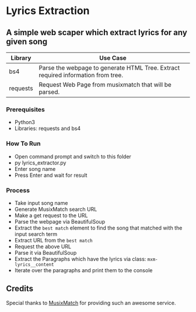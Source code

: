# Lyrics Extraction

## A simple web scaper which extract lyrics for any given song

| Library  | Use Case                                                                         |
| -------- | -------------------------------------------------------------------------------- |
| bs4      | Parse the webpage to generate HTML Tree. Extract required information from tree. |
| requests | Request Web Page from musixmatch that will be parsed.                            |

### Prerequisites

- Python3
- Libraries: requests and bs4

### How To Run

- Open command prompt and switch to this folder
- py lyrics_extractor.py
- Enter song name
- Press Enter and wait for result

### Process

- Take input song name
- Generate MusixMatch search URL
- Make a get request to the URL
- Parse the webpage via BeautifulSoup
- Extract the `best match` element to find the song that matched with the input search term
- Extract URL from the `best match`
- Request the above URL
- Parse it via BeautifulSoup
- Extract the Paragraphs which have the lyrics via class: `mxm-lyrics__content`
- Iterate over the paragraphs and print them to the console

## Credits

Special thanks to [MusixMatch](https://www.musixmatch.com/) for providing such an awesome service.
